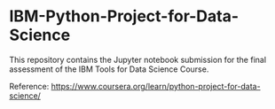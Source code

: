 # IBM-Python-Project-for-Data-Science

This repository contains the Jupyter notebook submission for the final assessment of the IBM Tools for Data Science Course.

Reference: https://www.coursera.org/learn/python-project-for-data-science/
